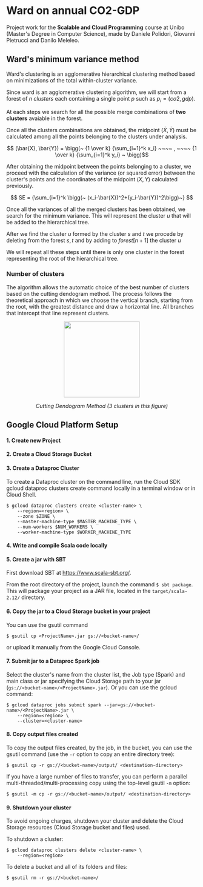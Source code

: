 # Ward on annual CO2-GDP

Project work for the **Scalable and Cloud Programming** course at Unibo (Master's Degree in Computer Science), made by Daniele Polidori, Giovanni Pietrucci and Danilo Meleleo.

## Ward's minimum variance method

Ward's clustering is an agglomerative hierarchical clustering method based on minimizations of the total within-cluster variance.

Since ward is an agglomerative clustering algorithm, we will start from a forest of $n$ *clusters* each containing a single point $p$ such as $p_i = (co2,gdp)$.

At each steps we search for all the possible merge combinations of **two clusters** avaiable in the forest. 

Once all the clusters combinations are obtained, the midpoint $(\bar{X},	\bar{Y})$ must be calculated among all the points belonging to the clusters under analysis.


$$ 	(\bar{X},	\bar{Y}) = \bigg(~ {1 \over k} {\sum_{i=1}^k x_i} ~~~~  , ~~~~  {1 \over k} {\sum_{i=1}^k y_i} ~ \bigg)$$

After obtaining the midpoint between the points belonging to a cluster, we proceed with the calculation of the variance (or squared error) between the cluster's points and the coordinates of the midpoint $(X,Y)$ calculated previously.


$$    SE = {\sum_{i=1}^k \bigg(~ (x_i-\bar{X})^2+(y_i-\bar{Y})^2\bigg)~} $$

Once all the variances of all the merged clusters has been obtained, we search for the minimum variance. This will represent the cluster $u$ that will be added to the hierarchical tree.

After we find the cluster $u$ formed by the cluster $s$ and $t$ we procede by deleting from the forest $s,t$ and by adding to $forest[n+1]$ the cluster $u$

We will repeat all these steps until there is only one cluster in the forest representing the root of the hierarchical tree.

### Number of clusters

The algorithm allows the automatic choice of the best number of clusters based on the cutting dendogram method. The process follows the theoretical approach in which we choose the vertical branch, starting from the root, with the greatest distance and draw a horizontal line. All branches that intercept that line represent clusters. 

<p align="center">
  <img width="200" height="200" src="https://online.stat.psu.edu/stat555/sites/onlinecourses.science.psu.edu.stat555/files/cluster/single_linkage_02/index.png">
</p>

<p align="center">
<em>Cutting Dendogram Method (3 clusters in this figure) </em>
</p>

## Google Cloud Platform Setup

#### 1. Create new Project

#### 2. Create a Cloud Storage Bucket

#### 3. Create a Dataproc Cluster
To create a Dataproc cluster on the command line, run the Cloud SDK gcloud dataproc clusters create command locally in a terminal window or in Cloud Shell.
```
$ gcloud dataproc clusters create <cluster-name> \
    --region=<region> \
    --zone $ZONE \
    --master-machine-type $MASTER_MACHINE_TYPE \
    --num-workers $NUM_WORKERS \
    --worker-machine-type $WORKER_MACHINE_TYPE
```


#### 4. Write and compile Scala code locally 

#### 5. Create a jar with SBT
  First download SBT at https://www.scala-sbt.org/.

  From the root directory of the project, launch the command ```$ sbt package```. This will package your project as a JAR file, located in the ```target/scala-2.12/``` directory.

#### 6. Copy the jar to a Cloud Storage bucket in your project
You can use the gsutil command
```
$ gsutil cp <ProjectName>.jar gs://<bucket-name>/
```
or upload it manually from the Google Cloud Console.

#### 7. Submit jar to a Dataproc Spark job
Select the cluster's name from the cluster list, the Job type (Spark) and main class or jar specifying the Cloud Storage path to your jar (```gs://<bucket-name>/<ProjectName>.jar```). Or you can use the gcloud command:
```
$ gcloud dataproc jobs submit spark --jar=gs://<bucket-name>/<ProjectName>.jar \
    --region=<region> \
    --cluster=<cluster-name>
```

#### 8. Copy output files created
To copy the output files created, by the job, in the bucket, you can use the gsutil command (use the ```-r``` option to copy an entire directory tree):
```
$ gsutil cp -r gs://<bucket-name>/output/ <destination-directory>
```

If you have a large number of files to transfer, you can perform a parallel multi-threaded/multi-processing copy using the top-level gsutil ```-m``` option:
```
$ gsutil -m cp -r gs://<bucket-name>/output/ <destination-directory>
```

#### 9. Shutdown your cluster
To avoid ongoing charges, shutdown your cluster and delete the Cloud Storage resources (Cloud Storage bucket and files) used.

To shutdown a cluster:
```
$ gcloud dataproc clusters delete <cluster-name> \
    --region=<region>
```
To delete a bucket and all of its folders and files:
```
$ gsutil rm -r gs://<bucket-name>/
```
